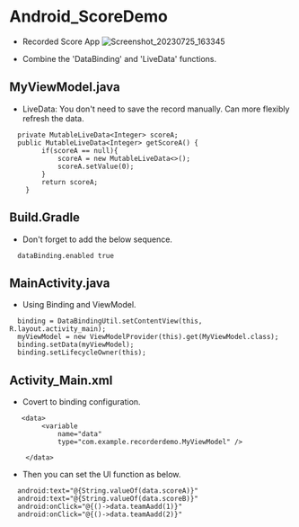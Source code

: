 # Android_ScoreDemo
- Recorded Score App
![Screenshot_20230725_163345](https://github.com/evelynchang0605/Android_ScoreDemo/assets/137132532/e61decb5-b023-4790-bb7b-41d190f4516a)

- Combine the 'DataBinding' and 'LiveData' functions.  

## MyViewModel.java  
- LiveData: You don't need to save the record manually. Can more flexibly refresh the data.
``` 
  private MutableLiveData<Integer> scoreA;  
  public MutableLiveData<Integer> getScoreA() {  
        if(scoreA == null){  
            scoreA = new MutableLiveData<>();  
            scoreA.setValue(0);  
        }  
        return scoreA;  
    }  
``` 
## Build.Gradle  
- Don't forget to add the below sequence.
```
  dataBinding.enabled true  
``` 

## MainActivity.java  
- Using Binding and ViewModel.
```  
  binding = DataBindingUtil.setContentView(this, R.layout.activity_main);  
  myViewModel = new ViewModelProvider(this).get(MyViewModel.class);  
  binding.setData(myViewModel);  
  binding.setLifecycleOwner(this);  
```  
## Activity_Main.xml  
- Covert to binding configuration.  
```  
   <data>  
        <variable  
            name="data"  
            type="com.example.recorderdemo.MyViewModel" />  

    </data>  
  ```   
- Then you can set the UI function as below.    
```  
  android:text="@{String.valueOf(data.scoreA)}"  
  android:text="@{String.valueOf(data.scoreB)}"  
  android:onClick="@{()->data.teamAadd(1)}"  
  android:onClick="@{()->data.teamAadd(2)}"  
 ```
